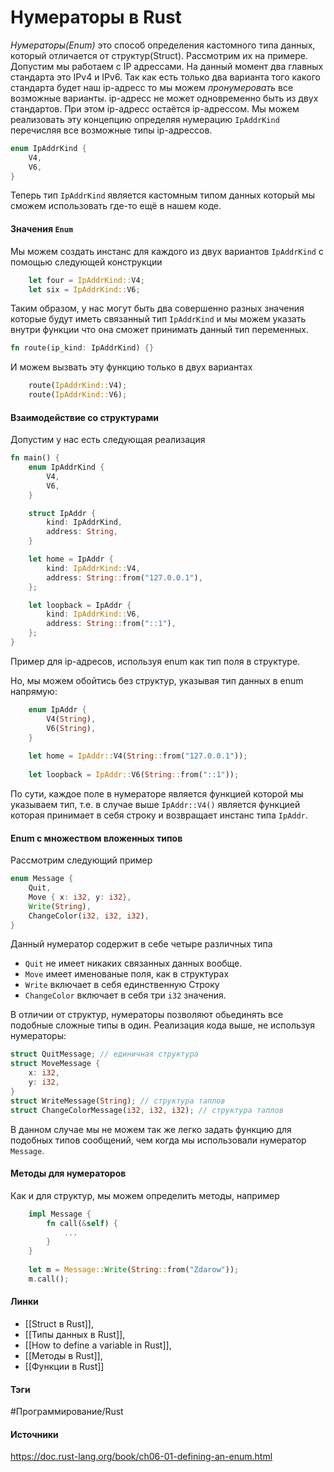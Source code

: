 # Нумераторы в Rust
*Нумераторы(Enum)* это способ определения кастомного типа данных, который отличается от структур(Struct). 
Рассмотрим их на примере. Допустим мы работаем с IP адрессами. На данный момент два главных стандарта это IPv4 и IPv6. Так как есть только два варианта того какого стандарта будет наш ip-адресс то мы можем *пронумеровать* все возможные варианты. ip-адресс не может одновременно быть из двух стандартов. При этом ip-адресс остаётся ip-адрессом.
Мы можем реализовать эту концепцию определяя нумерацию `IpAddrKind` перечисляя все возможные типы ip-адрессов.
```rust
enum IpAddrKind {
	V4,
	V6,
}
```
Теперь тип `IpAddrKind` является кастомным типом данных который мы сможем использовать где-то ещё в нашем коде.
#### Значения `Enum`
Мы можем создать инстанс для каждого из двух вариантов `IpAddrKind` с помощью следующей конструкции
```rust
	let four = IpAddrKind::V4;
	let six = IpAddrKind::V6;
```

Таким образом, у нас могут быть два совершенно разных значения которые будут иметь связанный тип `IpAddrKind` и мы можем указать внутри функции что она сможет принимать данный тип переменных.
```rust
fn route(ip_kind: IpAddrKind) {}
```

И можем вызвать эту функцию только в двух вариантах
```rust
	route(IpAddrKind::V4);
	route(IpAddrKind::V6);
```
#### Взаимодействие со структурами
Допустим у нас есть следующая реализация 
```rust
fn main() {
    enum IpAddrKind {
        V4,
        V6,
    }

    struct IpAddr {
        kind: IpAddrKind,
        address: String,
    }

    let home = IpAddr {
        kind: IpAddrKind::V4,
        address: String::from("127.0.0.1"),
    };

    let loopback = IpAddr {
        kind: IpAddrKind::V6,
        address: String::from("::1"),
    };
}

```

Пример для ip-адресов, используя enum как тип поля в структуре.

Но, мы можем обойтись без структур, указывая тип данных в enum напрямую:
```rust
	enum IpAddr {
		V4(String),
		V6(String),
	}
	
	let home = IpAddr::V4(String::from("127.0.0.1"));
	
	let loopback = IpAddr::V6(String::from("::1"));
```

По сути, каждое поле в нумераторе является функцией которой мы указываем тип, т.е. в случае выше `IpAddr::V4()` является функцией которая принимает в себя строку и возвращает инстанс типа `IpAddr`.

#### Enum с множеством вложенных типов
Рассмотрим следующий пример
```rust
enum Message {
	Quit,
	Move { x: i32, y: i32},
	Write(String),
	ChangeColor(i32, i32, i32),
}
```
Данный нумератор содержит в себе четыре различных типа
- `Quit` не имеет никаких связанных данных вообще.
- `Move` имеет именованые поля, как в структурах
- `Write` включает в себя единственную Строку
- `ChangeColor` включает в себя три `i32` значения.

В отличии от структур, нумераторы позволяют обьединять все подобные сложные типы в один. Реализация кода выше, не используя нумераторы:

```rust
struct QuitMessage; // единичная структура
struct MoveMessage {
    x: i32,
    y: i32,
}
struct WriteMessage(String); // структура таплов
struct ChangeColorMessage(i32, i32, i32); // структура таплов
```

В данном случае мы не можем так же легко задать функцию для подобных типов сообщений, чем когда мы использовали нумератор `Message`.

#### Методы для нумераторов
Как и для структур, мы можем определить методы, например
```rust
	impl Message {
		fn call(&self) {
			...
		}
	}
	
	let m = Message::Write(String::from("Zdarow"));
	m.call();
```
#### Линки
- [[Struct в Rust]],
- [[Типы данных в Rust]],
- [[How to define a variable in Rust]],
- [[Методы в Rust]],
- [[Функции в Rust]]
#### Тэги
 #Программирование/Rust 
#### Источники
 https://doc.rust-lang.org/book/ch06-01-defining-an-enum.html